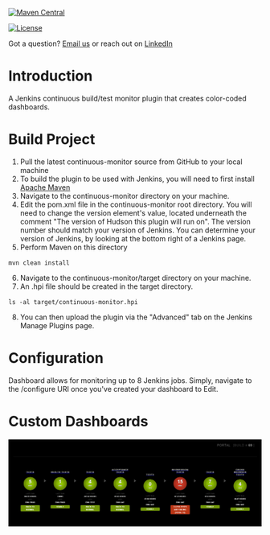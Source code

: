 [![Maven Central](https://maven-badges.herokuapp.com/maven-central/com.pacificwebconsulting.core/continuous-monitor/badge.svg?style=plastic)](https://maven-badges.herokuapp.com/maven-central/com.pacificwebconsulting.core/continuous-monitor)

[![License](https://img.shields.io/badge/License-BSD%203--Clause-blue.svg)](https://opensource.org/licenses/BSD-3-Clause)

Got a question?  [Email us](http://www.pacificwebconsulting.com/contact/) or reach out on [LinkedIn](https://www.linkedin.com/in/alombardo/) 

# Introduction
A Jenkins continuous build/test monitor plugin that creates color-coded dashboards.

# Build Project
1.  Pull the latest continuous-monitor source from GitHub to your local machine
2.  To build the plugin to be used with Jenkins, you will need to first install [Apache Maven](http://maven.apache.org/download.cgi/) 
3.  Navigate to the continuous-monitor directory on your machine. 
4.  Edit the pom.xml file in the continuous-monitor root directory.  You will need to change the version element's value, located 
underneath the comment "The version of Hudson this plugin will run on". The version number should match your version 
of Jenkins.  You can determine your version of Jenkins, by looking at the bottom right of a Jenkins page.
5.  Perform Maven on this directory
```
mvn clean install 
``` 
6.  Navigate to the continuous-monitor/target directory on your machine.
7.  An .hpi file should be created in the target directory. 
```
ls -al target/continuous-monitor.hpi
```
8.  You can then upload the plugin via the "Advanced" tab on the Jenkins Manage Plugins page.

# Configuration
Dashboard allows for monitoring up to 8 Jenkins jobs.  Simply, navigate to the /configure URI once you've created
your dashboard to Edit.

# Custom Dashboards
![Sample](screenshots/sample.png "Sample Custom Dashboard")


